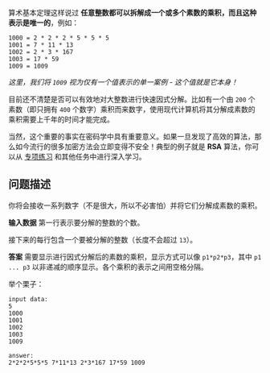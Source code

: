 算术基本定理这样说过 **任意整数都可以拆解成一个或多个素数的乘积，而且这种表示是唯一的**，例如：

    1000 = 2 * 2 * 2 * 5 * 5 * 5
    1001 = 7 * 11 * 13
    1002 = 2 * 3 * 167
    1003 = 17 * 59
    1009 = 1009

*这里，我们将 `1009` 视为仅有一个值表示的单一案例 - 这个值就是它本身！*

目前还不清楚是否可以有效地对大整数进行快速因式分解。比如有一个由 `200` 个素数（即只拥有 `400` 个数字）乘积而来数字，使用现代计算机将其分解成素数的乘积需要上千年的时间才能完成。

当然，这个重要的事实在密码学中具有重要意义。如果一旦发现了高效的算法，那么如今流行的很多加密方法会立即变得不安全！典型的例子就是 **RSA** 算法，你可以从 [专项练习](https://www.codeabbey.com/index/task_view/rsa-cryptography) 和其他任务中进行深入学习。

## 问题描述

你将会接收一系列数字（不是很大，所以不必害怕）并将它们分解成素数的乘积。

**输入数据** 第一行表示要分解的整数的个数。

接下来的每行包含一个要被分解的整数（长度不会超过 `13`）。

**答案** 需要显示进行因式分解后的素数的乘积，显示方式可以像 `p1*p2*p3`，其中 `p1 ... p3` 以非递减的顺序显示。各个乘积的表示之间用空格分隔。

举个栗子：

    input data:
    5
    1000
    1001
    1002
    1003
    1009

    answer:
    2*2*2*5*5*5 7*11*13 2*3*167 17*59 1009
